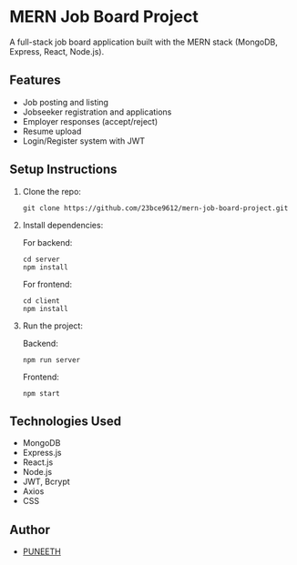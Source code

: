 # MERN Job Board Project

A full-stack job board application built with the MERN stack (MongoDB, Express, React, Node.js).

## Features

- Job posting and listing
- Jobseeker registration and applications
- Employer responses (accept/reject)
- Resume upload
- Login/Register system with JWT

## Setup Instructions

1. Clone the repo:
   ```
   git clone https://github.com/23bce9612/mern-job-board-project.git
   ```

2. Install dependencies:

   For backend:
   ```
   cd server
   npm install
   ```

   For frontend:
   ```
   cd client
   npm install
   ```

3. Run the project:

   Backend:
   ```
   npm run server
   ```

   Frontend:
   ```
   npm start
   ```

## Technologies Used

- MongoDB
- Express.js
- React.js
- Node.js
- JWT, Bcrypt
- Axios
- CSS

## Author

- [PUNEETH](https://github.com/23bce9612)
